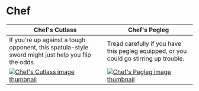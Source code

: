 # Chef

| Chef's Cutlass | Chef's Pegleg |
| -------------- | ------------- |
| If you're up against a tough opponent, this spatula-style sword might just help you flip the odds. | Tread carefully if you have this pegleg equipped, or you could go stirring up trouble. |
| [![Chef's Cutlass image thumbnail](https://seaofthieves.wiki.gg/images/e/e0/Chef%27s_Cutlass.png)](https://seaofthieves.wiki.gg/wiki/Chef's_Cutlass) | [![Chef's Pegleg image thumbnail](https://seaofthieves.wiki.gg/images/9/9f/Chef%27s_Pegleg.png)](https://seaofthieves.wiki.gg/wiki/Chef's_Pegleg) |
